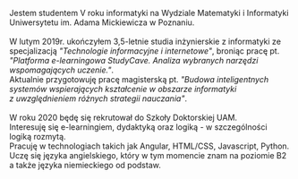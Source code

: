 Jestem studentem V roku informatyki na Wydziale Matematyki i Informatyki Uniwersytetu im. Adama Mickiewicza w Poznaniu.
<br /><br />
W lutym 2019r. ukończyłem 3,5-letnie studia inżynierskie z informatyki ze specjalizacją _"Technologie informacyjne i internetowe"_, broniąc pracę pt. _"Platforma e-learningowa StudyCave. Analiza wybranych narzędzi wspomagających uczenie."_.
<br />
Aktualnie przygotowuję pracę magisterską pt. _"Budowa inteligentnych systemów wspierających kształcenie w obszarze informatyki z&nbsp;uwzględnieniem różnych strategii nauczania"_.
<br /><br />
W roku 2020 będę się rekrutował do Szkoły Doktorskiej UAM.
<br />
Interesuję się e-learningiem, dydaktyką oraz logiką - w szczególności logiką rozmytą.
<br />
Pracuję w technologiach takich jak Angular, HTML/CSS, Javascript, Python.
<br />
Uczę się języka angielskiego, który w tym momencie znam na poziomie B2 a także języka niemieckiego od podstaw.
